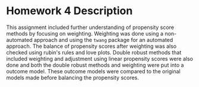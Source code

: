 # Homework 4 Description

This assignment included further understanding of propensity score methods by focusing on weighting. Weighting was done using a non-automated approach and using the `twang` package for an automated approach. The balance of propensity scores after weighting was also checked using rubin's rules and love plots. Double robust methods that included weighting and adjustment using linear propensity scores were also done and both the double robust methods and weighting were put into a outcome model. These outcome models were compared to the original models made before balancing the propensity scores. 
